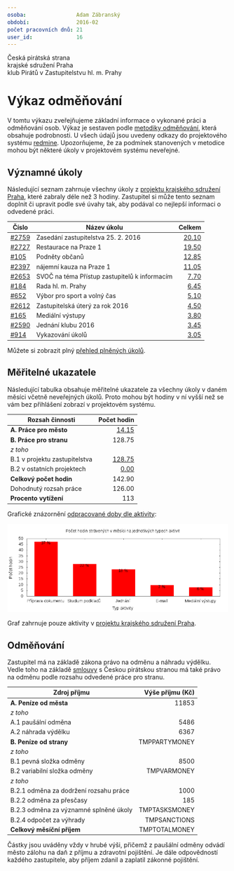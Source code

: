 ```yaml
---
osoba:                Adam Zábranský
období:               2016-02
počet pracovních dnů: 21
user_id:              16
---
```

Česká pirátská strana  
krajské sdružení Praha  
klub Pirátů v Zastupitelstvu hl. m. Prahy

Výkaz odměňování
================

V tomtu výkazu zveřejňujeme základní informace o vykonané práci a odměňování osob. Výkaz je sestaven podle [metodiky odměňování][metodika],
která obsahuje podrobnosti. U všech údajů jsou uvedeny odkazy do projektového systému [redmine](https://redmine.pirati.cz). Upozorňujeme, že za podmínek stanovených v metodice mohou být některé úkoly v projektovém systému neveřejné.

Významné úkoly
----------------------

Následující seznam zahrnuje všechny úkoly z [projektu krajského sdružení Praha][kspraha], které zabraly déle než 3 hodiny. Zastupitel si může tento seznam doplnit či upravit podle své úvahy tak, aby podával co nejlepší informaci o odvedené práci.

Číslo              |   Název úkolu                                    |  Celkem           
-------------------|--------------------------------------------------|------------------:
[#2759][task2759]  |   Zasedání zastupitelstva 25. 2. 2016            |  [20.10][time2759]
[#2727][task2727]  |   Restaurace na Praze 1                          |  [19.50][time2727]
[#105][task105]    |   Podněty občanů                                 |  [12.85][time105] 
[#2397][task2397]  |   nájemní kauza na Praze 1                       |  [11.05][time2397]
[#2653][task2653]  |   SVOČ na téma Přístup zastupitelů k informacím  |  [7.70][time2653] 
[#184][task184]    |   Rada hl. m. Prahy                              |  [6.45][time184]  
[#652][task652]    |   Výbor pro sport a volný čas                    |  [5.10][time652]  
[#2612][task2612]  |   Zastupitelská úterý za rok 2016                |  [4.50][time2612] 
[#165][task165]    |   Mediální výstupy                               |  [3.80][time165]  
[#2590][task2590]  |   Jednání klubu 2016                             |  [3.45][time2590] 
[#914][task914]    |   Vykazování úkolů                               |  [3.05][time914]  

Můžete si zobrazit plný [přehled plněných úkolů][tasklist].

Měřitelné ukazatele
-------------------

Následující tabulka obsahuje měřitelné ukazatele za všechny úkoly v daném měsíci
včetně neveřejných úkolů. Proto mohou být hodiny v ní vyšší než se vám bez
přihlášení zobrazí v projektovém systému.

Rozsah činnosti                        | Počet hodin
--------------                         | ----------:
**A. Práce pro město**                 | [14.15][linktocityhours]
**B. Práce pro stranu**                | 128.75
*z toho*                               |
B.1 v projektu zastupitelstva          | [128.75][linktohomehours]
B.2 v ostatních projektech             | [0.00][linktootherhours]
**Celkový počet hodin**                | 142.90
Dohodnutý rozsah práce                 | 126.00
**Procento vytížení**                  | 113

Grafické znázornění [odpracované doby dle aktivity][activitylist]:

![Aktivity v měsíci](aktivity.png)

Graf zahrnuje pouze aktivity v [projektu krajského sdružení Praha][kspraha].


Odměňování
----------

Zastupitel má na základě zákona právo na odměnu a náhradu výdělku. Vedle toho na základě [smlouvy][smlouva] s Českou pirátskou stranou má také právo na odměnu podle rozsahu odvedené práce pro stranu.

Zdroj příjmu                           | Výše příjmu (Kč)
-----------------                      | --------------:
**A. Peníze od města**                 | 11853
*z toho*                               |
A.1 paušální odměna                    | 5486
A.2 náhrada výdělku                    | 6367
**B. Peníze od strany**                | TMPPARTYMONEY
*z toho*                               |
B.1 pevná složka odměny                | 8500
B.2 variabilní složka odměny           | TMPVARMONEY
*z toho*                               |
B.2.1 odměna za dodržení rozsahu práce | 1000
B.2.2 odměna za přesčasy               | 185
B.2.3 odměna za významné splněné úkoly | TMPTASKSMONEY
B.2.4 odpočet za výhrady               | TMPSANCTIONS
**Celkový měsíční příjem**             | TMPTOTALMONEY

Částky jsou uváděny vždy v hrubé výši, přičemž z paušální odměny odvádí město zálohu na daň z příjmu a zdravotní pojištění. Je dále odpovědností každého zastupitele, aby příjem zdanil a zaplatil zákonné pojištění.

[metodika]: https://redmine.pirati.cz/projects/praha/wiki/Odm%C4%9B%C5%88ov%C3%A1n%C3%AD_zastupitel%C5%AF

[kspraha]: https://redmine.pirati.cz/projects/kspraha
[tasklist]: https://redmine.pirati.cz/projects/kspraha/time_entries/report?f[]=spent_on&f[]=user_id&op[user_id]==&f[]=&columns=month&criteria[]=issue&op[spent_on]=><&op[user_id]==&utf8=✓&v[spent_on][]=2016-02-01&v[spent_on][]=2016-02-29&v[user_id][]=16
[task2759]: https://redmine.pirati.cz/issues/2759
[time2759]:https://redmine.pirati.cz/issues/2759/time_entries?f[]=spent_on&f[]=user_id&f[]=&op[spent_on]=><&op[user_id]==&op[spent_on]=><&op[user_id]==&utf8=✓&v[spent_on][]=2016-02-01&v[spent_on][]=2016-02-29&v[user_id][]=16
[task2727]: https://redmine.pirati.cz/issues/2727
[time2727]:https://redmine.pirati.cz/issues/2727/time_entries?f[]=spent_on&f[]=user_id&f[]=&op[spent_on]=><&op[user_id]==&op[spent_on]=><&op[user_id]==&utf8=✓&v[spent_on][]=2016-02-01&v[spent_on][]=2016-02-29&v[user_id][]=16
[task105]: https://redmine.pirati.cz/issues/105
[time105]:https://redmine.pirati.cz/issues/105/time_entries?f[]=spent_on&f[]=user_id&f[]=&op[spent_on]=><&op[user_id]==&op[spent_on]=><&op[user_id]==&utf8=✓&v[spent_on][]=2016-02-01&v[spent_on][]=2016-02-29&v[user_id][]=16
[task2397]: https://redmine.pirati.cz/issues/2397
[time2397]:https://redmine.pirati.cz/issues/2397/time_entries?f[]=spent_on&f[]=user_id&f[]=&op[spent_on]=><&op[user_id]==&op[spent_on]=><&op[user_id]==&utf8=✓&v[spent_on][]=2016-02-01&v[spent_on][]=2016-02-29&v[user_id][]=16
[task2653]: https://redmine.pirati.cz/issues/2653
[time2653]:https://redmine.pirati.cz/issues/2653/time_entries?f[]=spent_on&f[]=user_id&f[]=&op[spent_on]=><&op[user_id]==&op[spent_on]=><&op[user_id]==&utf8=✓&v[spent_on][]=2016-02-01&v[spent_on][]=2016-02-29&v[user_id][]=16
[task184]: https://redmine.pirati.cz/issues/184
[time184]:https://redmine.pirati.cz/issues/184/time_entries?f[]=spent_on&f[]=user_id&f[]=&op[spent_on]=><&op[user_id]==&op[spent_on]=><&op[user_id]==&utf8=✓&v[spent_on][]=2016-02-01&v[spent_on][]=2016-02-29&v[user_id][]=16
[task652]: https://redmine.pirati.cz/issues/652
[time652]:https://redmine.pirati.cz/issues/652/time_entries?f[]=spent_on&f[]=user_id&f[]=&op[spent_on]=><&op[user_id]==&op[spent_on]=><&op[user_id]==&utf8=✓&v[spent_on][]=2016-02-01&v[spent_on][]=2016-02-29&v[user_id][]=16
[task2612]: https://redmine.pirati.cz/issues/2612
[time2612]:https://redmine.pirati.cz/issues/2612/time_entries?f[]=spent_on&f[]=user_id&f[]=&op[spent_on]=><&op[user_id]==&op[spent_on]=><&op[user_id]==&utf8=✓&v[spent_on][]=2016-02-01&v[spent_on][]=2016-02-29&v[user_id][]=16
[task165]: https://redmine.pirati.cz/issues/165
[time165]:https://redmine.pirati.cz/issues/165/time_entries?f[]=spent_on&f[]=user_id&f[]=&op[spent_on]=><&op[user_id]==&op[spent_on]=><&op[user_id]==&utf8=✓&v[spent_on][]=2016-02-01&v[spent_on][]=2016-02-29&v[user_id][]=16
[task2590]: https://redmine.pirati.cz/issues/2590
[time2590]:https://redmine.pirati.cz/issues/2590/time_entries?f[]=spent_on&f[]=user_id&f[]=&op[spent_on]=><&op[user_id]==&op[spent_on]=><&op[user_id]==&utf8=✓&v[spent_on][]=2016-02-01&v[spent_on][]=2016-02-29&v[user_id][]=16
[task914]: https://redmine.pirati.cz/issues/914
[time914]:https://redmine.pirati.cz/issues/914/time_entries?f[]=spent_on&f[]=user_id&f[]=&op[spent_on]=><&op[user_id]==&op[spent_on]=><&op[user_id]==&utf8=✓&v[spent_on][]=2016-02-01&v[spent_on][]=2016-02-29&v[user_id][]=16
[activitylist]: https://redmine.pirati.cz/projects/kspraha/time_entries/report?columns=month&criteria[]=activity&f[]=spent_on&f[]=user_id&f[]=&op[spent_on]=><&op[user_id]==&utf8=✓&v[spent_on][]=2016-02-01&v[spent_on][]=2016-02-29&v[user_id][]=16

[smlouva]: https://smlouvy.pirati.cz/smlouvy/2014/11/13/adam-zabransky/index.html
[linktocityhours]: https://redmine.pirati.cz/projects/praha/time_entries?f[]=spent_on&f[]=user_id&f[]=cf_16&f[]=&op[cf_16]=*&op[spent_on]=><&op[user_id]==&utf8=✓&v[spent_on][]=2016-02-01&v[spent_on][]=2016-02-29&v[user_id][]=16
[linktohomehours]: https://redmine.pirati.cz/projects/praha/time_entries?f[]=spent_on&f[]=user_id&f[]=&f[]=subproject_id&op[subproject_id]=!*&op[spent_on]=><&op[user_id]==&utf8=✓&v[spent_on][]=2016-02-01&v[spent_on][]=2016-02-29&v[user_id][]=16
[linktootherhours]: https://redmine.pirati.cz/time_entries?&columns=month&criteria[]=user&f[]=spent_on&f[]=user_id&f[]=cf_16&f[]=project_id&f[]=&op[cf_16]==&op[project_id]=!&v[cf_16][]=strana&v[project_id][]=15&op[spent_on]=><&op[user_id]==&utf8=✓&v[spent_on][]=2016-02-01&v[spent_on][]=2016-02-29&v[user_id][]=16
